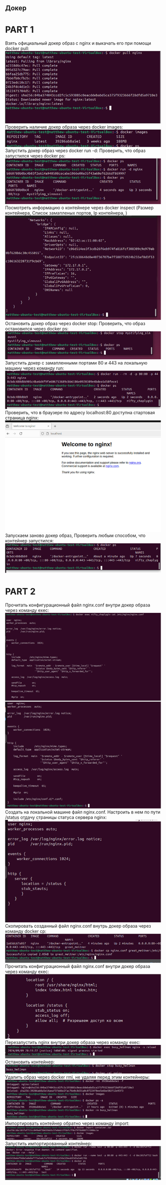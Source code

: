 ## Докер


# PART 1
Взять официальный докер образ с nginx и выкачать его при помощи docker pull:
![1.1](images/1.1.jpg)
Проверить наличие докер образа через docker images:
![1.2](images/1.2.jpg)
Запустить докер образ через docker run -d:
Проверить, что образ запустился через docker ps:
![1.3](images/1.3.jpg)
Посмотреть информацию о контейнере через docker inspect (Размер контейнера, Список замапленых портов, Ip контейнера, )
![1.4](images/1.4.jpg)
Остановить докер образ через docker stop:
Проверить, что образ остановился через docker ps:
![1.5](images/1.5.jpg)
Запустить докер с замапленными портами 80 и 443 на локальную машину через команду run:
![1.6](images/1.6.jpg)
Проверить, что в браузере по адресу localhost:80 доступна стартовая страница nginx:
![1.7](images/1.7.jpg)
Запускаем заново докер образ, Проверить любым способом, что контейнер запустился:
![1.8](images/1.8.jpg)

# PART 2
Прочитать конфигурационный файл nginx.conf внутри докер образа через команду exec:
![2.3](images/2.3.jpg)
![2.4](images/2.4.jpg)
Создать на локальной машине файл nginx.conf. Настроить в нем по пути /status отдачу страницы статуса сервера nginx:
![2.5](images/2.5.jpg)
Скопировать созданный файл nginx.conf внутрь докер образа через команду docker cp:
![2.6](images/2.6.jpg)
Прочитать конфигурационный файл nginx.conf внутри докер образа через команду exec:
![2.8](images/2.8.jpg)
Перезапустить nginx внутри докер образа через команду exec:
![2.10](images/2.10.jpg)
Остановить контейнер:
![2.11](images/2.11.jpg)
Удалить образ через docker rmi, не удаляя перед этим контейнеры:
![2.12](images/2.12.jpg)
Импортировать контейнер обратно через команду import:
![2.13](images/2.13.jpg)
Запустить импортированный контейнер:
![2.14](images/2.14.jpg)
